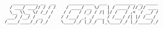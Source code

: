 <pre>
   __________ __  __     __________  ___   ________ __ __________
  / ___/ ___// / / /    / ____/ __ \/   | / ____/ //_// ____/ __ \
  \__ \\__ \/ /_/ /    / /   / /_/ / /| |/ /   / ,<  / __/ / /_/ /
 ___/ /__/ / __  /    / /___/ _, _/ ___ / /___/ /| |/ /___/ _, _/
/____/____/_/ /_/     \____/_/ |_/_/  |_\____/_/ |_/_____/_/ |_| By deep3 TEAM / created by icodz

<pre>
